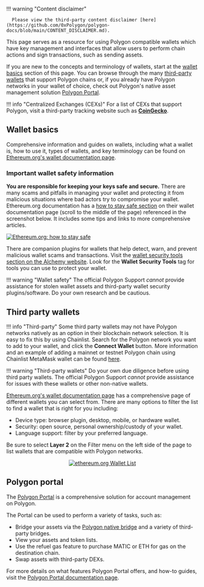 !!! warning "Content disclaimer"

      Please view the third-party content disclaimer [here](https://github.com/0xPolygon/polygon-docs/blob/main/CONTENT_DISCLAIMER.md).

This page serves as a resource for using Polygon compatible wallets which have key management and interfaces that allow users to perform chain actions and sign transactions, such as sending assets.

If you are new to the concepts and terminology of wallets, start at the [wallet basics](#wallet-basics) section of this page. You can browse through the many [third-party wallets](#third-party-wallets) that support Polygon chains or, if you already have Polygon networks in your wallet of choice, check out Polygon's native asset management solution [Polygon Portal](#polygon-portal).


!!! info "Centralized Exchanges (CEXs)"
      For a list of CEXs that support Polygon, visit a third-party tracking website such as [**CoinGecko**](https://www.coingecko.com/).

## Wallet basics

Comprehensive information and guides on wallets, including what a wallet is, how to use it, types of wallets, and key terminology can be found on [Ethereum.org's wallet documentation page](https://ethereum.org/en/wallets/).

### Important wallet safety information

**You are responsible for keeping your keys safe and secure.** There are many scams and pitfalls in managing your wallet and protecting it from malicious situations where bad actors try to compromise your wallet. Ethereum.org documentation has a [how to stay safe section](https://ethereum.org/en/wallets/) on their wallet documentation page (scroll to the middle of the page) referenced in the screenshot below. It includes some tips and links to more comprehensive articles.

[![Ethereum.org: how to stay safe](../../img/tools/wallet/getting-started/wallet-safety-ethereum-org.png)](https://ethereum.org/en/wallets/)

There are companion plugins for wallets that help detect, warn, and prevent malicious wallet scams and transactions. Visit the [wallet security tools section on the Alchemy website](https://www.alchemy.com/best/wallet-security-tools). Look for the **Wallet Security Tools** tag for tools you can use to protect your wallet.

!!! warning "Wallet safety"
      The official Polygon Support _cannot_ provide assistance for stolen wallet assets and third-party wallet security plugins/software. Do your own research and be cautious.

## Third party wallets

!!! info "Third-party"
      Some third party wallets may not have Polygon networks natively as an option in their blockchain network selection. It is easy to fix this by using Chainlist. Search for the Polygon network you want to add to your wallet, and click the **Connect Wallet** button. More information and an example of adding a mainnet or testnet Polygon chain using Chainlist MetaMask wallet can be found [here](../wallets/metamask/add-polygon-network.md).
      
!!! warning "Third-party wallets"
      Do your own due diligence before using third party wallets. The official Polygon Support _cannot_ provide assistance for issues with these wallets or other non-native wallets.

[Ethereum.org's wallet documentation page](https://ethereum.org/en/wallets/) has a comprehensive page of different wallets you can select from. There are many options to filter the list to find a wallet that is right for you including:

- Device type: browser plugin, desktop, mobile, or hardware wallet.
- Security: open source, personal ownership/custody of your wallet.
- Language support: filter by your preferred language.

Be sure to select **Layer 2** on the Filter menu on the left side of the page to list wallets that are compatible with Polygon networks.

<div style="text-align: center;">
      <a href="https://ethereum.org/en/wallets/find-wallet/" target="_blank">
            <img src="/img/tools/wallet/getting-started/ethereum-org-wallets.gif" alt="ethereum.org Wallet List">
      </a>
</div>

## Polygon portal

The [Polygon Portal](https://portal.polygon.technology) is a comprehensive solution for account management on Polygon.

The Portal can be used to perform a variety of tasks, such as:

- Bridge your assets via the [Polygon native bridge](https://support.polygon.technology/support/solutions/articles/82000905011-how-does-bridging-work-) and a variety of third-party bridges.
- View your assets and token lists.
- Use the refuel gas feature to purchase MATIC or ETH for gas on the destination chain.
- Swap assets with third-party DEXs.

For more details on what features Polygon Portal offers, and how-to guides, visit the [Polygon Portal documentation page](../wallets/portal.md).